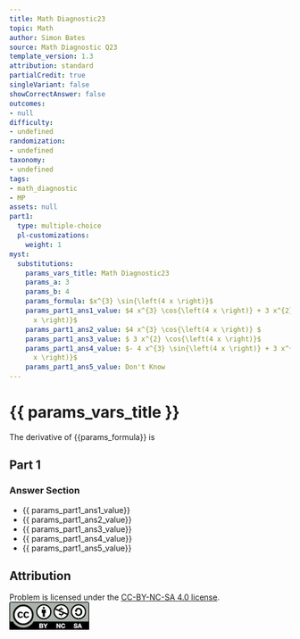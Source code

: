 ```yaml
---
title: Math Diagnostic23
topic: Math
author: Simon Bates
source: Math Diagnostic Q23
template_version: 1.3
attribution: standard
partialCredit: true
singleVariant: false
showCorrectAnswer: false
outcomes:
- null
difficulty:
- undefined
randomization:
- undefined
taxonomy:
- undefined
tags:
- math_diagnostic
- MP
assets: null
part1:
  type: multiple-choice
  pl-customizations:
    weight: 1
myst:
  substitutions:
    params_vars_title: Math Diagnostic23
    params_a: 3
    params_b: 4
    params_formula: $x^{3} \sin{\left(4 x \right)}$
    params_part1_ans1_value: $4 x^{3} \cos{\left(4 x \right)} + 3 x^{2} \sin{\left(4
      x \right)}$
    params_part1_ans2_value: $4 x^{3} \cos{\left(4 x \right)} $
    params_part1_ans3_value: $ 3 x^{2} \cos{\left(4 x \right)}$
    params_part1_ans4_value: $- 4 x^{3} \sin{\left(4 x \right)} + 3 x^{2} \cos{\left(4
      x \right)}$
    params_part1_ans5_value: Don't Know
---
```

# {{ params_vars_title }}
The derivative of {{params_formula}} is

## Part 1

### Answer Section

- {{ params_part1_ans1_value}}
- {{ params_part1_ans2_value}}
- {{ params_part1_ans3_value}}
- {{ params_part1_ans4_value}}
- {{ params_part1_ans5_value}}

## Attribution

Problem is licensed under the [CC-BY-NC-SA 4.0 license](https://creativecommons.org/licenses/by-nc-sa/4.0/).<br> ![The Creative Commons 4.0 license requiring attribution-BY, non-commercial-NC, and share-alike-SA license.](https://raw.githubusercontent.com/firasm/bits/master/by-nc-sa.png)